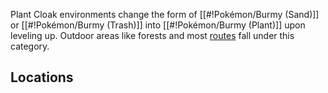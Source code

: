 Plant Cloak environments change the form of [[#!Pokémon/Burmy (Sand)]] or [[#!Pokémon/Burmy (Trash)]] into [[#!Pokémon/Burmy (Plant)]] upon leveling up. Outdoor areas like forests and most [routes](#!Routes) fall under this category.

## Locations
